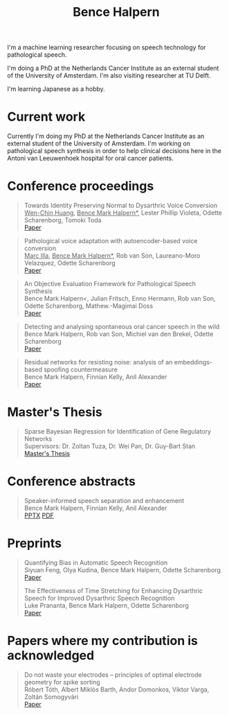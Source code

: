 ﻿---
permalink: /
title: "Bence Halpern"
excerpt: "About me"
author_profile: true
redirect_from: 
  - /about/
  - /about.html
---

I'm a machine learning researcher focusing on speech technology for pathological speech.

I'm doing a PhD at the Netherlands Cancer Institute as an external student of the University of Amsterdam.
I'm also visiting researcher at TU Delft.

I'm learning Japanese as a hobby. 

Current work
======

Currently I'm doing my PhD at the Netherlands Cancer Institute as an external student of the University of Amsterdam. 
I'm working on pathological speech synthesis in order to help clinical decisions here in the Antoni van Leeuwenhoek hospital for oral cancer patients.

Conference proceedings
======

> Towards Identity Preserving Normal to Dysarthric Voice Conversion <br>
> <u>Wen-Chin Huang</u>, <u>Bence Mark Halpern*</u>, Lester Phillip Violeta, Odette Scharenborg, Tomoki Toda <br>
> [Paper](https://arxiv.org/pdf/2110.08213.pdf)

> Pathological voice adaptation with autoencoder-based voice conversion <br>
> <u>Marc Illa</u>, <u>Bence Mark Halpern*</u>, Rob van Son, Laureano-Moro Velazquez, Odette Scharenborg <br>
> [Paper](https://arxiv.org/pdf/2106.08427)

> An Objective Evaluation Framework for Pathological Speech Synthesis <br>
> Bence Mark Halpern<, Julian Fritsch, Enno Hermann, Rob van Son, Odette Scharenborg,
> Mathew.-Magimai Doss <br>
> [Paper](https://arxiv.org/pdf/2107.00308) 

> Detecting and analysing spontaneous oral cancer speech in the wild <br>
> Bence Mark Halpern, Rob van Son, Michiel van den Brekel, Odette Scharenborg <br>
> [Paper](https://arxiv.org/pdf/2007.14205)

> Residual networks for resisting noise: analysis of an embeddings-based spoofing countermeasure <br>
> Bence Mark Halpern, Finnian Kelly, Anil Alexander <br>
> [Paper](https://oxfordwaveresearch.com/wp-content/uploads/2020/04/Odyssey2020_spoofingResNet_Halpern_et_al.pdf)

Master's Thesis 
=======
> Sparse Bayesian Regression for Identification of Gene Regulatory Networks <br>
> Supervisors: Dr. Zoltan Tuza, Dr. Wei Pan, Dr. Guy-Bart Stan <br>
> [Master's Thesis](https://github.com/karkirowle/sysidProject/blob/master/VanillaID/thesis/Thesis_Halpern_2018_v3.pdf)

Conference abstracts
====
> Speaker-informed speech separation and enhancement <br>
> Bence Mark Halpern, Finnian Kelly, Anil Alexander <br>
> [PPTX](https://karkirowle.github.io/files/speech_enhancement_iafpa_2021.pptx) [PDF](https://karkirowle.github.io/files/speech_enhancement_iafpa_2021.pdf)

Preprints 
======

> Quantifying Bias in Automatic Speech Recognition <br>
> Siyuan Feng, Olya Kudina, Bence Mark Halpern, Odette Scharenborg <br>
> [Paper](https://arxiv.org/pdf/2103.15122)
> 
> The Effectiveness of Time Stretching for Enhancing Dysarthric Speech for Improved Dysarthric Speech Recognition <br>
> Luke Prananta, Bence Mark Halpern, Odette Scharenborg <br>
> [Paper](https://arxiv.org/pdf/2201.04908.pdf)
> 

Papers where my contribution is acknowledged
=====
> Do not waste your electrodes – principles of optimal electrode geometry for spike sorting <br>
> Róbert Tóth, Albert Miklós Barth, Andor Domonkos, Viktor Varga, Zoltán Somogyvári <br>
> [Paper](https://iopscience.iop.org/article/10.1088/1741-2552/ac0f49/pdf)

